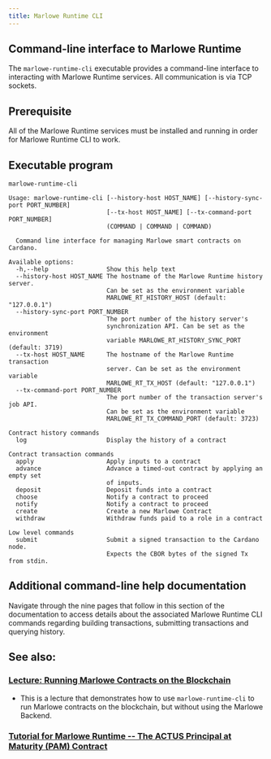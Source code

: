 ```yaml
---
title: Marlowe Runtime CLI
---
```


## Command-line interface to Marlowe Runtime

The `marlowe-runtime-cli` executable provides a command-line interface to interacting with Marlowe Runtime services. All communication is via TCP sockets. 

## Prerequisite

All of the Marlowe Runtime services must be installed and running in order for Marlowe Runtime CLI to work.

## Executable program

`marlowe-runtime-cli` 


```console
Usage: marlowe-runtime-cli [--history-host HOST_NAME] [--history-sync-port PORT_NUMBER]
                           [--tx-host HOST_NAME] [--tx-command-port PORT_NUMBER]
                           (COMMAND | COMMAND | COMMAND)

  Command line interface for managing Marlowe smart contracts on Cardano.

Available options:
  -h,--help                Show this help text
  --history-host HOST_NAME The hostname of the Marlowe Runtime history server.
                           Can be set as the environment variable
                           MARLOWE_RT_HISTORY_HOST (default: "127.0.0.1")
  --history-sync-port PORT_NUMBER
                           The port number of the history server's
                           synchronization API. Can be set as the environment
                           variable MARLOWE_RT_HISTORY_SYNC_PORT (default: 3719)
  --tx-host HOST_NAME      The hostname of the Marlowe Runtime transaction
                           server. Can be set as the environment variable
                           MARLOWE_RT_TX_HOST (default: "127.0.0.1")
  --tx-command-port PORT_NUMBER
                           The port number of the transaction server's job API.
                           Can be set as the environment variable
                           MARLOWE_RT_TX_COMMAND_PORT (default: 3723)

Contract history commands
  log                      Display the history of a contract

Contract transaction commands
  apply                    Apply inputs to a contract
  advance                  Advance a timed-out contract by applying an empty set
                           of inputs.
  deposit                  Deposit funds into a contract
  choose                   Notify a contract to proceed
  notify                   Notify a contract to proceed
  create                   Create a new Marlowe Contract
  withdraw                 Withdraw funds paid to a role in a contract

Low level commands
  submit                   Submit a signed transaction to the Cardano node.
                           Expects the CBOR bytes of the signed Tx from stdin.
```

## Additional command-line help documentation

Navigate through the nine pages that follow in this section of the documentation to access details about the associated Marlowe Runtime CLI commands regarding building transactions, submitting transactions and querying history. 

## See also:

### [Lecture: Running Marlowe Contracts on the Blockchain](https://github.com/input-output-hk/marlowe-cardano/blob/main/marlowe-cli/lectures/04-marlowe-cli-concrete.md)

* This is a lecture that demonstrates how to use `marlowe-runtime-cli` to run Marlowe contracts on the blockchain, but without using the Marlowe Backend. 

### [Tutorial for Marlowe Runtime -- The ACTUS Principal at Maturity (PAM) Contract](https://github.com/input-output-hk/marlowe-cardano/blob/main/marlowe-runtime/doc/tutorial.ipynb)
